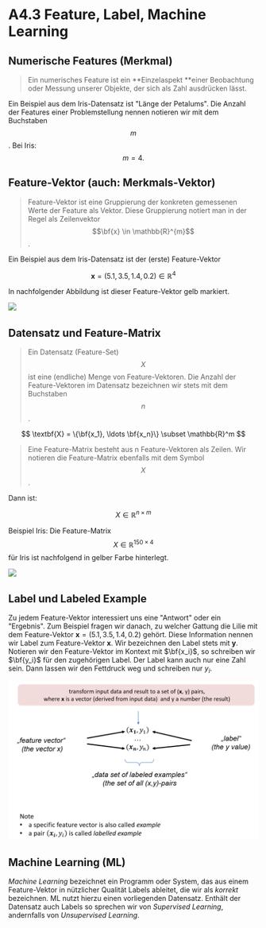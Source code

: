 # A4.3 Feature, Label, Machine Learning



## Numerische Features (Merkmal)

> Ein numerisches Feature ist ein **Einzelaspekt **einer Beobachtung oder Messung unserer Objekte, der sich als Zahl ausdrücken lässt.

Ein Beispiel aus dem Iris-Datensatz ist  "Länge der Petalums".  Die Anzahl der Features einer Problemstellung nennen notieren wir mit dem Buchstaben $$m$$. Bei Iris: $$m = 4.$$&#x20;



## Feature-Vektor (auch: Merkmals-Vektor)

> Feature-Vektor ist eine Gruppierung der konkreten gemessenen Werte der Feature als Vektor. Diese Gruppierung notiert man in der Regel als Zeilenvektor $$\bf{x} \in \mathbb{R}^{m}$$.&#x20;

Ein Beispiel aus dem Iris-Datensatz ist der (erste) Feature-Vektor

$$
\textbf{x}= (5.1, 3.5, 1.4, 0.2 ) \in \mathbb{R}^4
$$

In nachfolgender Abbildung ist dieser Feature-Vektor gelb markiert.

![](<../../.gitbook/assets/image (194).png>)



## Datensatz und Feature-Matrix

> Ein Datensatz (Feature-Set) $$X$$ ist eine (endliche) Menge von Feature-Vektoren. Die Anzahl der Feature-Vektoren im Datensatz bezeichnen wir stets mit dem Buchstaben  $$n$$.&#x20;

$$
\textbf{X} = \{\bf{x_1}, \ldots \bf{x_n}\} \subset \mathbb{R}^m
$$



> Eine Feature-Matrix besteht aus n Feature-Vektoren als Zeilen. Wir notieren die Feature-Matrix ebenfalls mit dem Symbol $$X$$. 

Dann ist:

$$
X \in \mathbb{R}^{n \times m}
$$

Beispiel Iris:  Die Feature-Matrix $$X \in \mathbb{R}^{150 \times 4}$$  für Iris ist nachfolgend in gelber Farbe hinterlegt.&#x20;

![](<../../.gitbook/assets/image (197).png>)



## Label und Labeled Example

Zu jedem Feature-Vektor interessiert uns eine "Antwort"  oder ein "Ergebnis". Zum Beispiel fragen wir danach, zu welcher Gattung die Lilie mit dem Feature-Vektor $\textbf{x}= (5.1, 3.5, 1.4, 0.2 )$ gehört. Diese Information nennen wir Label zum Feature-Vektor $\textbf{x}$. Wir bezeichnen den Label stets mit $\textbf{y}$. Notieren wir den Feature-Vektor im Kontext mit  $\bf{x_i}$, so schreiben wir $\bf{y_i}$ für den zugehörigen Label.  Der Label kann auch nur eine Zahl sein. Dann lassen wir den Fettdruck weg und schreiben nur   $y_i$. 



![image-20211115123348566](a4.3-feature-matrix.assets/image-20211115123348566.png)



## Machine Learning (ML)

*Machine Learning* bezeichnet ein Programm oder System, das aus einem Feature-Vektor in nützlicher Qualität Labels ableitet, die wir als *korrekt* bezeichnen.  ML nutzt hierzu einen vorliegenden Datensatz. Enthält der Datensatz auch Labels so sprechen wir von *Supervised Learning*, andernfalls von *Unsupervised Learning*. 






